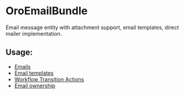 OroEmailBundle
==============

Email message entity with attachment support, email templates, direct mailer implementation.

Usage:
------

 - [Emails](./Resources/doc/emails.md)
 - [Email templates](./Resources/doc/email_templates.md)
 - [Workflow Transition Actions](./Resources/doc/reference/workflow/workflow-entities/transition-actions.md)
 - [Email ownership](./Resources/doc/reference/security/ownership.md)
